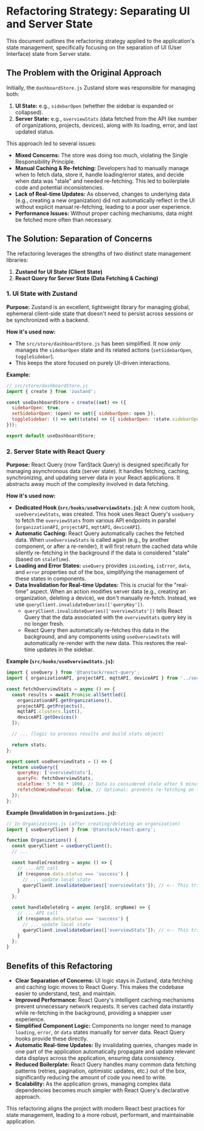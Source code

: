 # Refactoring Strategy: Separating UI and Server State

This document outlines the refactoring strategy applied to the application's state management, specifically focusing on the separation of UI (User Interface) state from Server state.

## The Problem with the Original Approach

Initially, the `dashboardStore.js` Zustand store was responsible for managing both:
1.  **UI State:** e.g., `sidebarOpen` (whether the sidebar is expanded or collapsed).
2.  **Server State:** e.g., `overviewStats` (data fetched from the API like number of organizations, projects, devices), along with its loading, error, and last updated status.

This approach led to several issues:
*   **Mixed Concerns:** The store was doing too much, violating the Single Responsibility Principle.
*   **Manual Caching & Re-fetching:** Developers had to manually manage when to fetch data, store it, handle loading/error states, and decide when data was "stale" and needed re-fetching. This led to boilerplate code and potential inconsistencies.
*   **Lack of Real-time Updates:** As observed, changes to underlying data (e.g., creating a new organization) did not automatically reflect in the UI without explicit manual re-fetching, leading to a poor user experience.
*   **Performance Issues:** Without proper caching mechanisms, data might be fetched more often than necessary.

## The Solution: Separation of Concerns

The refactoring leverages the strengths of two distinct state management libraries:

1.  **Zustand for UI State (Client State)**
2.  **React Query for Server State (Data Fetching & Caching)**

### 1. UI State with Zustand

**Purpose:** Zustand is an excellent, lightweight library for managing global, ephemeral client-side state that doesn't need to persist across sessions or be synchronized with a backend.

**How it's used now:**
*   The `src/store/dashboardStore.js` has been simplified. It now *only* manages the `sidebarOpen` state and its related actions (`setSidebarOpen`, `toggleSidebar`).
*   This keeps the store focused on purely UI-driven interactions.

**Example:**
```javascript
// src/store/dashboardStore.js
import { create } from 'zustand';

const useDashboardStore = create((set) => ({
  sidebarOpen: true,
  setSidebarOpen: (open) => set({ sidebarOpen: open }),
  toggleSidebar: () => set((state) => ({ sidebarOpen: !state.sidebarOpen })),
}));

export default useDashboardStore;
```

### 2. Server State with React Query

**Purpose:** React Query (now TanStack Query) is designed specifically for managing asynchronous data (server state). It handles fetching, caching, synchronizing, and updating server data in your React applications. It abstracts away much of the complexity involved in data fetching.

**How it's used now:**
*   **Dedicated Hook (`src/hooks/useOverviewStats.js`):** A new custom hook, `useOverviewStats`, was created. This hook uses React Query's `useQuery` to fetch the `overviewStats` from various API endpoints in parallel (`organizationAPI`, `projectAPI`, `mqttAPI`, `deviceAPI`).
*   **Automatic Caching:** React Query automatically caches the fetched data. When `useOverviewStats` is called again (e.g., by another component, or after a re-render), it will first return the cached data while silently re-fetching in the background if the data is considered "stale" (based on `staleTime`).
*   **Loading and Error States:** `useQuery` provides `isLoading`, `isError`, `data`, and `error` properties out of the box, simplifying the management of these states in components.
*   **Data Invalidation for Real-time Updates:** This is crucial for the "real-time" aspect. When an action modifies server data (e.g., creating an organization, deleting a device), we don't manually re-fetch. Instead, we use `queryClient.invalidateQueries(['queryKey'])`.
    *   `queryClient.invalidateQueries(['overviewStats'])` tells React Query that the data associated with the `overviewStats` query key is no longer fresh.
    *   React Query then automatically re-fetches this data in the background, and any components using `useOverviewStats` will automatically re-render with the new data. This restores the real-time updates in the sidebar.

**Example (`src/hooks/useOverviewStats.js`):**
```javascript
import { useQuery } from '@tanstack/react-query';
import { organizationAPI, projectAPI, mqttAPI, deviceAPI } from '../services/api';

const fetchOverviewStats = async () => {
  const results = await Promise.allSettled([
    organizationAPI.getOrganizations(),
    projectAPI.getProjects(),
    mqttAPI.clusters.list(),
    deviceAPI.getDevices()
  ]);

  // ... (logic to process results and build stats object)

  return stats;
};

export const useOverviewStats = () => {
  return useQuery({
    queryKey: ['overviewStats'],
    queryFn: fetchOverviewStats,
    staleTime: 5 * 60 * 1000, // Data is considered stale after 5 minutes
    refetchOnWindowFocus: false, // Optional: prevents re-fetching on tab focus
  });
};
```

**Example (Invalidation in `Organizations.js`):**
```javascript
// In Organizations.js (after creating/deleting an organization)
import { useQueryClient } from '@tanstack/react-query';

function Organizations() {
  const queryClient = useQueryClient();
  // ...

  const handleCreateOrg = async () => {
    // ... API call
    if (response.data.status === 'success') {
      // ... update local state
      queryClient.invalidateQueries(['overviewStats']); // <-- This triggers re-fetch
    }
  };

  const handleDeleteOrg = async (orgId, orgName) => {
    // ... API call
    if (response.data.status === 'success') {
      // ... update local state
      queryClient.invalidateQueries(['overviewStats']); // <-- This triggers re-fetch
    }
  };
}
```

## Benefits of this Refactoring

*   **Clear Separation of Concerns:** UI logic stays in Zustand, data fetching and caching logic moves to React Query. This makes the codebase easier to understand, test, and maintain.
*   **Improved Performance:** React Query's intelligent caching mechanisms prevent unnecessary network requests. It serves cached data instantly while re-fetching in the background, providing a snappier user experience.
*   **Simplified Component Logic:** Components no longer need to manage `loading`, `error`, or `data` states manually for server data. React Query hooks provide these directly.
*   **Automatic Real-time Updates:** By invalidating queries, changes made in one part of the application automatically propagate and update relevant data displays across the application, ensuring data consistency.
*   **Reduced Boilerplate:** React Query handles many common data fetching patterns (retries, pagination, optimistic updates, etc.) out of the box, significantly reducing the amount of code you need to write.
*   **Scalability:** As the application grows, managing complex data dependencies becomes much simpler with React Query's declarative approach.

This refactoring aligns the project with modern React best practices for state management, leading to a more robust, performant, and maintainable application.
